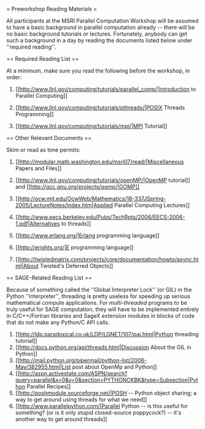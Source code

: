 = Preworkshop Reading Materials =

All participants at the MSRI Parallel Computation Workshop will be assumed to have a basic background in parallel computation already -- there will be no basic background tutorials or lectures.   Fortunately, anybody can get such a background in a day by reading the documents listed below under ''required reading''.

== Required Reading List ==

At a minimum, make sure you read the following before the workshop, in order:

 1. [[http://www.llnl.gov/computing/tutorials/parallel_comp/|Introduction to Parallel Computing]]

 2. [[http://www.llnl.gov/computing/tutorials/pthreads/|POSIX Threads Programming]]

 3. [[http://www.llnl.gov/computing/tutorials/mpi/|MPI Tutorial]]


== Other Relevant Documents ==

Skim or read as time permits:

 1. [[http://modular.math.washington.edu/msri07/read/|Miscellaneous Papers and Files]]

 1. [[http://www.llnl.gov/computing/tutorials/openMP/|OpenMP tutorial]] and [[http://gcc.gnu.org/projects/gomp/|GOMP]]

 2. [[http://ocw.mit.edu/OcwWeb/Mathematics/18-337JSpring-2005/LectureNotes/index.htm|Applied Parallel Computing Lectures]]

 3. [[http://www.eecs.berkeley.edu/Pubs/TechRpts/2006/EECS-2006-1.pdf|Alternatives to threads]]

 4. [[http://www.erlang.org/|Erlang programming language]]

 5. [[http://erights.org/|E programming language]]

 6. [[http://twistedmatrix.com/projects/core/documentation/howto/async.html|About Twisted's Deferred Objects]]


== SAGE-Related Reading List ==

Because of something called the ''Global Interpreter Lock'' (or GIL) in the Python ''interpreter'', threading is pretty useless for speeding up serious mathematical compute applications.  For *multi-threaded* programs to be truly useful for SAGE computation, they will have to be implemented entirely in C/C++/Fortran libraries and SageX extension modules in blocks of code that do not make any Python/C API calls.  

 1. [[http://ldp.paradoxical.co.uk/LDP/LGNET/107/pai.html|Python threading tutorial]]
 2. [[http://docs.python.org/api/threads.html|Discussion About the GIL in Python]]
 3. [[http://mail.python.org/pipermail/python-list/2006-May/382955.html|List post about OpenMp and Python]]
 4. [[http://aspn.activestate.com/ASPN/search?query=parallel&x=0&y=0&section=PYTHONCKBK&type=Subsection|Python Parallel Recipes]]
 5. [[http://poshmodule.sourceforge.net/|POSH -- Python object sharing; a way to get around using threads for what we need]]
 6. [[http://www.parallelpython.com/|Parallel Python -- is this useful for something? (or is it only stupid closed-source poppycock?) -- it's another way to get around threads]]
